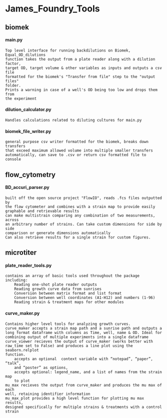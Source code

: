 # James_Foundry_Tools
 
## biomek

#### main.py
	Top level interface for running backdilutions on Biomek, Equal_OD_dilutions
	function takes the output from a plate reader along with a dilution factor,
	target OD, target volume & other variables as inputs and outputs a csv file
	formatted for the biomek's "Transfer from file" step to the "output files"
	folder.
	Prints a warning in case of a well's OD being too low and drops them from
	the experiment  

#### dilution_calculator.py
	Handles calculations related to diluting cultures for main.py

#### biomek_file_writer.py
	general purpose csv writer formatted for the biomek, breaks down transfers
	that exceed maximum allowed volume into multiple smaller transfers
	automatically, can save to .csv or return csv formatted file to console

## flow_cytometry

#### BD_accuri_parser.py
	built off the open source project "FlowIO", reads .fcs files outputted by
	the flow cytometer and combines with a strain map to provide easily
	graphable and retrievable results
	can make multistrain comparing any combination of two measurements, across
	an arbitrary number of strains. Can take custom dimensions for side by side
	comparison or generate dimensions automatically
	Can also retrieve results for a single strain for custom figures.

## microtiter

#### plate_reader_tools.py
	contains an array of basic tools used throughout the package including:
		Reading one-shot plate reader outputs
		Reading growth curve data from sunrises 
		Conversion between matrix format and list format
		Conversion between well coordinates (A1-H12) and numbers (1-96)
		Reading strain & treatment maps for other modules

#### curve_maker.py
	Contains higher level tools for analyzing growth curves.
	curve_maker accepts a strain map path and a sunrise path and outputs a
	long format dataframe with columns as Time, well, name & OD. Ideal for
	combining output of multiple experiments into a single dataframe
	curve_viewer recieves the output of curve_maker (works better with
	raw_time set to False) and produces a line plot using the seaborn.relplot
	function. 
		accepts an optional  context variable with “notepad”, “paper”, “talk”,
		and “poster” as options,
		accepts optional: legend_name, and a list of names from the strain map
		to plot
	mu_max recieves the output from curve_maker and produces the mu max of each
	well, retaining identifier information 
	mu_max_plot provides a high level function for plotting mu max results,
	designed specifically for multiple strains & treatments with a control
	strain 

